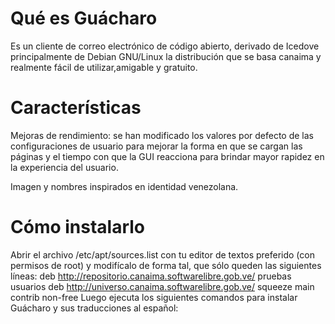 Qué es Guácharo
===============

Es un cliente de correo electrónico de código abierto, derivado de Icedove principalmente de Debian GNU/Linux la distribución que se basa canaima y realmente fácil de utilizar,amigable y gratuito.

Características
===============

Mejoras de rendimiento: se han modificado los valores por defecto de las configuraciones de usuario para mejorar la forma en que se cargan las páginas y el tiempo con que la GUI reacciona para brindar mayor rapidez en la experiencia del usuario.

Imagen y nombres inspirados en identidad venezolana. 

Cómo instalarlo
===============

Abrir el archivo /etc/apt/sources.list con tu editor de textos preferido (con permisos de root) y modifícalo de forma tal, que sólo queden las siguientes líneas: deb http://repositorio.canaima.softwarelibre.gob.ve/ pruebas usuarios deb http://universo.canaima.softwarelibre.gob.ve/ squeeze main contrib non-free Luego ejecuta los siguientes comandos para instalar Guácharo y sus traducciones al español: 